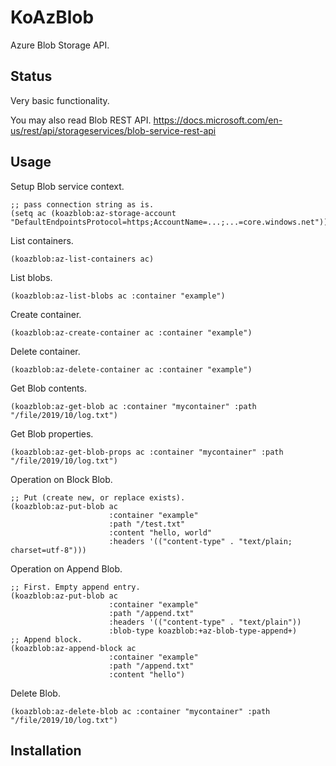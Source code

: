 # KoAzBlob

Azure Blob Storage API.

## Status

Very basic functionality.

You may also read Blob REST API.
https://docs.microsoft.com/en-us/rest/api/storageservices/blob-service-rest-api

## Usage

Setup Blob service context.

```
;; pass connection string as is.
(setq ac (koazblob:az-storage-account "DefaultEndpointsProtocol=https;AccountName=...;...=core.windows.net"))
```

List containers.

```
(koazblob:az-list-containers ac)
```

List blobs.

```
(koazblob:az-list-blobs ac :container "example")
```

Create container.

```
(koazblob:az-create-container ac :container "example")
```

Delete container.

```
(koazblob:az-delete-container ac :container "example")
```

Get Blob contents.

```
(koazblob:az-get-blob ac :container "mycontainer" :path "/file/2019/10/log.txt")
```

Get Blob properties.

```
(koazblob:az-get-blob-props ac :container "mycontainer" :path "/file/2019/10/log.txt")
```

Operation on Block Blob.

```
;; Put (create new, or replace exists).
(koazblob:az-put-blob ac
                      :container "example"
                      :path "/test.txt"
                      :content "hello, world"
                      :headers '(("content-type" . "text/plain; charset=utf-8")))
```

Operation on Append Blob.

```
;; First. Empty append entry.
(koazblob:az-put-blob ac
                      :container "example"
                      :path "/append.txt"
                      :headers '(("content-type" . "text/plain"))
                      :blob-type koazblob:+az-blob-type-append+)
;; Append block.
(koazblob:az-append-block ac
                      :container "example"
                      :path "/append.txt"
                      :content "hello")
```

Delete Blob.

```
(koazblob:az-delete-blob ac :container "mycontainer" :path "/file/2019/10/log.txt")
```

## Installation
